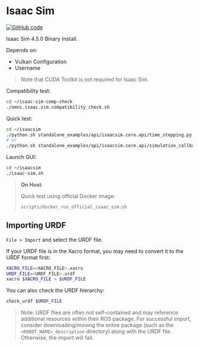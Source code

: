 # Isaac Sim

[![GitHub code](https://img.shields.io/badge/code-blue?logo=github&label=github)](https://github.com/j3soon/ros2-essentials/blob/main/docker_modules/install_isaac_sim.sh)

Isaac Sim 4.5.0 Binary Install.

Depends on:

- Vulkan Configuration
- Username

> Note that CUDA Toolkit is not required for Isaac Sim.

Compatibility test:

```sh
cd ~/isaac-sim-comp-check
./omni.isaac.sim.compatibility_check.sh
```

Quick test:

```sh
cd ~/isaacsim
./python.sh standalone_examples/api/isaacsim.core.api/time_stepping.py
# or
./python.sh standalone_examples/api/isaacsim.core.api/simulation_callbacks.py
```

Launch GUI:

```sh
cd ~/isaacsim
./isaac-sim.sh
```

> **On Host**:
> 
> Quick test using official Docker image:
> 
> ```sh
> scripts/docker_run_official_isaac_sim.sh
> ```

## Importing URDF

`File > Import` and select the URDF file.

If your URDF file is in the Xacro format, you may need to convert it to the URDF format first:

```sh
XACRO_FILE=<XACRO_FILE>.xacro
URDF_FILE=<URDF_FILE>.urdf
xacro $XACRO_FILE > $URDF_FILE
```

You can also check the URDF hierarchy:

```sh
check_urdf $URDF_FILE
```

> Note: URDF files are often not self-contained and may reference additional resources within their ROS package. For successful import, consider downloading/moving the entire package (such as the `<ROBOT_NAME>_description` directory) along with the URDF file. Otherwise, the import will fail.
